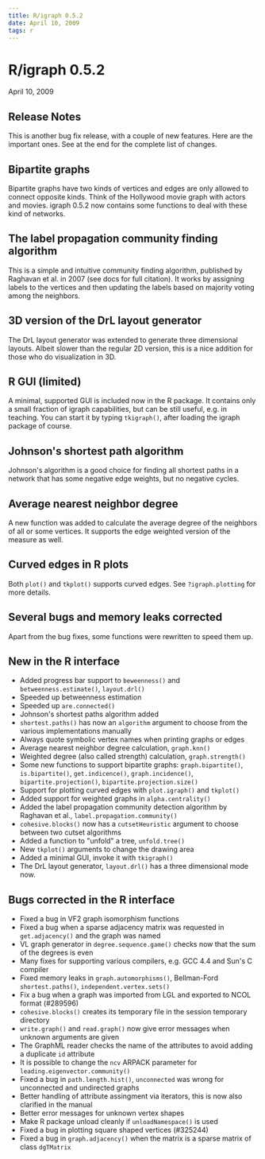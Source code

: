 ```yaml
---
title: R/igraph 0.5.2
date: April 10, 2009
tags: r
---
```


R/igraph 0.5.2
==============

April 10, 2009

Release Notes
-------------

This is another bug fix release, with a couple of new features. Here
are the important ones. See at the end for the complete list of changes.

## Bipartite graphs

Bipartite graphs have two kinds of vertices and edges are only allowed
to connect opposite kinds. Think of the Hollywood movie graph with
actors and movies. igraph 0.5.2 now contains some functions to deal
with these kind of networks.

<!--more-->

## The label propagation community finding algorithm

This is a simple and intuitive community finding algorithm, published
by Raghavan et al. in 2007 (see docs for full citation). It works by
assigning labels to the vertices and then updating the labels based on
majority voting among the neighbors.

## 3D version of the DrL layout generator

The DrL layout generator was extended to generate three dimensional
layouts. Albeit slower than the regular 2D version, this is a nice
addition for those who do visualization in 3D.

## R GUI (limited)

A minimal, supported GUI is included now in the R package. It contains
only a small fraction of igraph capabilities, but can be still useful,
e.g. in teaching. You can start it by typing `tkigraph()`,
after loading the igraph package of course.

## Johnson's shortest path algorithm

Johnson's algorithm is a good choice for finding all shortest paths in
a network that has some negative edge weights, but no negative
cycles.

## Average nearest neighbor degree

A new function was added to calculate the average degree of the
neighbors of all or some vertices. It supports the edge weighted
version of the measure as well.

## Curved edges in R plots

Both `plot()` and `tkplot()` supports curved
edges. See `?igraph.plotting` for more details.

## Several bugs and memory leaks corrected

Apart from the bug fixes, some functions were rewritten to speed them up.

New in the R interface
----------------------

- Added progress bar support to `beweenness()` and
  `betweenness.estimate()`, `layout.drl()`
- Speeded up betweenness estimation
- Speeded up `are.connected()`
- Johnson's shortest paths algorithm added
- `shortest.paths()` has now an `algorithm` argument to choose from the
  various implementations manually
- Always quote symbolic vertex names when printing graphs or edges
- Average nearest neighbor degree calculation, `graph.knn()`
- Weighted degree (also called strength) calculation, `graph.strength()`
- Some new functions to support bipartite graphs: `graph.bipartite()`,
  `is.bipartite()`, `get.indicence()`, `graph.incidence()`,
  `bipartite.projection()`, `bipartite.projection.size()`
- Support for plotting curved edges with `plot.igraph()` and `tkplot()`
- Added support for weighted graphs in `alpha.centrality()`
- Added the label propagation community detection algorithm by
  Raghavan et al., `label.propagation.community()`
- `cohesive.blocks()` now has a `cutsetHeuristic` argument to choose
  between two cutset algorithms
- Added a function to "unfold" a tree, `unfold.tree()`
- New `tkplot()` arguments to change the drawing area
- Added a minimal GUI, invoke it with `tkigraph()`
- The DrL layout generator, `layout.drl()` has a three dimensional mode
  now.

Bugs corrected in the R interface
---------------------------------

- Fixed a bug in VF2 graph isomorphism functions
- Fixed a bug when a sparse adjacency matrix was requested in
  `get.adjacency()` and the graph was named
- VL graph generator in `degree.sequence.game()` checks now that
  the sum of the degrees is even
- Many fixes for supporting various compilers, e.g. GCC 4.4 and Sun's
  C compiler
- Fixed memory leaks in `graph.automorphisms()`, Bellman-Ford
  `shortest.paths()`, `independent.vertex.sets()`
- Fix a bug when a graph was imported from LGL and exported to NCOL
  format (\#289596)
- `cohesive.blocks()` creates its temporary file in the session
  temporary directory
- `write.graph()` and `read.graph()` now give error messages when unknown
  arguments are given
- The GraphML reader checks the name of the attributes to avoid adding
  a duplicate `id` attribute
- It is possible to change the `ncv` ARPACK parameter for
  `leading.eigenvector.community()`
- Fixed a bug in `path.length.hist()`, `unconnected` was wrong
  for unconnected and undirected graphs
- Better handling of attribute assingment via iterators, this is now
  also clarified in the manual
- Better error messages for unknown vertex shapes
- Make R package unload cleanly if `unloadNamespace()` is used
- Fixed a bug in plotting square shaped vertices (\#325244)
- Fixed a bug in `graph.adjacency()` when the matrix is a sparse matrix
  of class `dgTMatrix`
